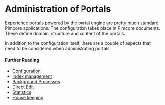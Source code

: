 # Administration of Portals

Experience portals powered by the portal engine are pretty much standard Pimcore applications. The configuration
takes place in Pimcore documents. These define domain, structure and content of the portals.

In addition to the configuration itself, there are a couple of aspects that need to be considered when administrating 
portals. 

#### Further Reading  

- [Configuration](./05_Configuration/README.md)
- [Index management](./10_Index_Management.md)
- [Background Processes](./12_Background_Processes.md)
- [Direct Edit](./14_Direct_Edit.md)
- [Statistics](./15_Statistics.md)
- [House keeping](./20_House_Keeping.md)
